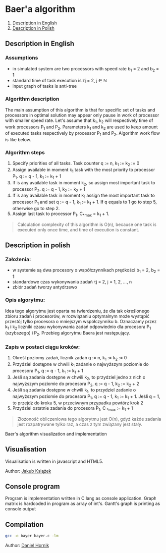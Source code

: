# Baer'a algorithm

1. [Description in English](#english-version)
2. [Description in Polish](#polish-version)

## <a name="english-version"></a> Description in English

### Assumptions
* in simulated system are two processors with speed rate b<sub>1</sub> = 2 and b<sub>2</sub> = 1 
* standard time of task execution is τj = 2, j ∈ ℕ
* input graph of tasks is anti-tree

### Algorithm description
The main assumption of this algorithm is that for specific set of tasks and processors in optimal solution 
may appear only pause in work of processor with smaller speed rate. Let's assume that k<sub>1</sub>, 
k<sub>2</sub> will respectively time of work  processors P<sub>1</sub> and P<sub>2</sub>. Parameters
k<sub>1</sub> and k<sub>2</sub> are used to keep amount of executed tasks respectively by processor P<sub>1</sub> and P<sub>2</sub>. 
Algorithm work flow is like below.

### Algorithm steps
1. Specify priorities of all tasks. Task counter q := n,  k<sub>1</sub> :=  k<sub>2</sub> := 0
2. Assign available in moment  k<sub>1</sub> task with the most priority to processor P<sub>1</sub>.
q := q - 1, k<sub>1</sub> := k<sub>1</sub> + 1
3. If is any available task in moment k<sub>2</sub>, so assign most important task to processor 
P<sub>2</sub>.  q := q - 1, k<sub>2</sub> := k<sub>2</sub> + 1
4. If is any available task in moment k<sub>1</sub> assign the most important task to processor 
P<sub>1</sub> and set q := q - 1, k<sub>1</sub> := k<sub>1</sub> + 1. If q equals to 1 go to step 5, 
otherwise go to step 2.
5. Assign last task to processor P<sub>1</sub>. C<sub>*max</sub> = k<sub>1</sub> + 1.

>Calculation complexity of this algorithm is O(n), because one task is executed only once time,
 and time of execution is constant.



## <a name="polish-version"></a> Description in polish

### Założenia:

* w systemie są dwa procesory o współczynnikach prędkości b<sub>1</sub> = 2, b<sub>2</sub> = 1
* standardowe czas wykonywania zadań τj = 2, j = 1, 2, …, n 
* zbiór zadań tworzy antydrzewo

### Opis algorytmu:

Idea tego algorytmu jest oparta na twierdzeniu, że dla tak określonego zbioru zadań i
procesorów, w rozwiązaniu optymalnym może wystąpić przestój tylko procesora o mniejszym
współczynniku b. Oznaczamy przez k<sub>1</sub> i k<sub>2</sub> liczniki czasu wykonywania zadań odpowiednio dla
procesora P<sub>1</sub> (szybszego) i P<sub>2</sub>. Przebieg algorytmu Baera jest następujący.

### Zapis w postaci ciągu kroków:

1. Określ poziomy zadań, licznik zadań q := n, k<sub>1</sub> := k<sub>2</sub> := 0
2. Przydziel dostępne w chwili k<sub>1</sub> zadanie o najwyższym poziomie do procesora P<sub>1</sub>, q := q - 1, 
k<sub>1</sub> := k<sub>1</sub> + 1
3. Jeśli są zadania dostępne w chwili k<sub>2</sub>, to przydziel jedno z nich o najwyższym poziomie
do procesora P<sub>2</sub>, q := q - 1, k<sub>2</sub> := k<sub>2</sub> + 2
4. Jeśli są zadania dostępne w chwili k<sub>1</sub>, to przydziel zadanie o najwyższym poziomie do
procesora P<sub>1</sub>, q := q - 1, k<sub>1</sub> := k<sub>1</sub> + 1. Jeśli q = 1, to przejdź do kroku 5, w przeciwnym
przypadku powtórz krok 2
5. Przydziel ostatnie zadania do procesora P<sub>1</sub>, C<sub> \*max </sub> := k<sub>1</sub> + 1

> Złożoność obliczeniowa tego algorytmu jest O(n), gdyż każde zadania jest rozpatrywane tylko
raz, a czas z tym związany jest stały. 




Baer's algorithm visualization and implementation 

Visualisation
-------------
Visualisation is written in javascript and HTML5. 

Author: [Jakub Książek](https://github.com/Cubix92)


Console program
---------------
Program is implementation written in C lang as console application.
Graph matrix is hardcoded in program as array of int's.
Gantt's graph is printing as console output



Compilation
-----------
```bash
gcc -o bayer bayer.c -lm
```


Author: [Daniel Hornik](https://github.com/daniel1302)
